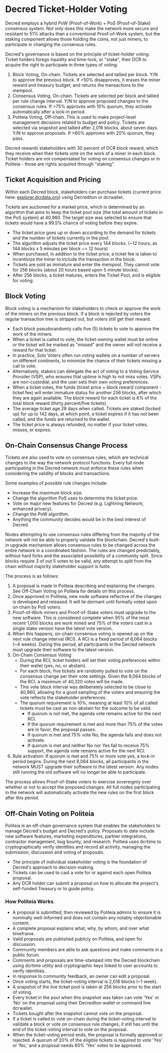 # Decred Ticket-Holder Voting

Decred employs a hybrid PoW (Proof-of-Work) + PoS (Proof-of-Stake) consensus system. Not only does this make the network more secure and resistant to 51% attacks than a conventional Proof-of-Work system, but the staking component allows those holding the coins, not just miners, to participate in changing the consensus rules.

Decred's governance is based on the principle of ticket-holder voting. Ticket holders forego liquidity and time-lock, or "stake", their DCR to acquire the right to participate in three types of voting:

1. Block Voting, On-chain. Tickets are selected and tallied per block. Y/N to approve the previous block. If >50% disapproves, it erases the miner reward and treasury budget, and returns the transactions to the mempool.
2. Consensus Voting, On-chain. Tickets are selected per block and tallied per rule change interval. Y/N to approve proposed changes to the consensus rules. If >75% approves with 10% quorum, they activate automatically after a lock-in period.
3. Politeia Voting, Off-chain. This is used to make project-level management decisions related to budget and policy. Tickets are selected via snapshot and tallied after 2,016 blocks, about seven days. Y/N to approve proposals. If >60% approves with 20% quorum, they pass.

Decred rewards stakeholders with 30 percent of DCR block reward, which they receive when their tickets vote on the work of a miner in each block. Ticket holders are not compensated for voting on consensus changes or in Politeia - those are rights acquired through "staking".

## Ticket Acquisition and Pricing

Within each Decred block, stakeholders can purchase tickets (current price here: [explorer.dcrdata.org](https://explorer.dcrdata.org/)) using Decrediton or dcrwallet.

Tickets are auctioned for a market price, which is determined by an algorithm that aims to keep the ticket pool size (the total amount of tickets in the PoS system) at 40,960. The target size was selected to ensure that tickets would have a 99.5% chance of voting before they expire.

- The ticket price goes up or down according to the demand for tickets and the number of tickets currently in the pool.
- The algorithm adjusts the ticket price every 144 blocks. (~12 hours, as 144 blocks x 5 minutes per block ~= 12 hours)
- When purchased, in addition to the ticket price, a ticket fee is taken to incentivize the miner to include the transaction in the block.
- Tickets are sold as immature and enter the mempool. They cannot vote for 256 blocks (about 20 hours based upon 5 minute blocks).
- After 256 blocks, a ticket matures, enters the Ticket Pool, and is eligible for voting.

## Block Voting

Block voting is a mechanism for stakeholders to check or approve the work of the miners on the previous block. If a block is rejected by voters the regular transaction tree is stripped out, but voters still get their reward.

- Each block pseudorandomly calls five (5) tickets to vote to approve the work of the miners.
- When a ticket is called to vote, the ticket-owning wallet must be online or the ticket will be marked as "missed" and the owner will not receive a reward for that ticket.
- In practice, Solo Voters often run voting wallets on a number of servers on different continents, to minimize the chance of their tickets missing a call to vote.
- Alternatively, stakers can delegate the act of voting to a Voting Service Provider (VSP), who ensures that uptime is high to not miss votes. VSPs are non-custodial, and the user sets their own voting preferences.
- When a ticket votes, the funds (ticket price + block reward component - ticket fee) will enter immature status for another 256 blocks, after which they are again available. The block reward for each ticket is 6% of the total block reward (thirty percent/five tickets).
- The average ticket age 28 days when called. Tickets are staked (locked up) for up to 142 days, at which point, a ticket expires if it has not been called, and the funds are returned to the wallet.
- The ticket price is always refunded, no matter if your ticket votes, misses, or expires.

## On-Chain Consensus Change Process

Tickets are also used to vote on consensus rules, which are technical changes to the way the network protocol functions. Every full node participating in the Decred network must enforce these rules when considering the validity of blocks and transactions.

Some examples of possible rule changes include:

- Increase the maximum block size.
- Change the algorithm PoS uses to determine the ticket price.
- Vote on major new features for Decred (e.g. Lightning Network, enhanced privacy).
- Change the PoW algorithm.
- Anything the community decides would be in the best interest of Decred.

Nodes attempting to use consensus rules differing from the majority of the network will not be able to properly validate the blockchain. Decred's built-in upgrade mechanism allows consensus rules to be changed across the entire network in a coordinated fashion. The rules are changed predictably, without hard forks and the associated possibility of a community split. Since blocks require 3 of out 5 votes to be valid, any attempt to split from the chain without majority stakeholder support is futile.

The process is as follows:

1. A proposal is made in Politeia describing and explaining the changes. See Off-Chain Voting on Politeia for details on this process.
2. Once approved in Politieia, new node software reflective of the changes is developed and released. It will lie dormant until formally voted upon on chain by PoS voters.
3. Proof-of-Work miners and Proof-of-Stake voters must upgrade to the new software. This is considered complete when 95% of the most recent 1,000 blocks are work mined and 75% of the voters cast in a single stake version have the latest vote version.
4. When this happens, on-chain consensus voting is opened up on the next rule change interval (RCI). A RCI is a fixed period of 8,064 blocks (~4 weeks). During this period, all participants in the Decred network must upgrade their software to the latest version.
5. On-Chain Consensus Voting
   - During the RCI, ticket holders will set their voting preferences within their wallet (yes, no, or abstain).
   - For each block, five tickets are randomly pulled to vote on the consensus change per their vote settings. Given the 8,064 blocks of the RCI, a maximum of 40,320 votes will be made.
   - This vote block interval was deliberately selected to be close to 40,960, allowing for a good sampling of the voters and ensuring the vote reflects the stakeholder preferences.
   - The quorum requirement is 10%, meaning at least 10% of all called tickets must be cast as non-abstain for the outcome to be valid.
     * If quorum is not met, the agenda vote remains active for the next RCI.
     * If the quorum requirement is met and more than 75% of the votes are in favor, the proposal passes.
     * If quorum is met and 75% vote No, the agenda fails and does not activate.
     * If quorum is met and neither No nor Yes fail to receive 75% support, the agenda vote remains active for the next RCI.
6. Rule activation: If quorum is met and 75% or more vote yes, a lock-in period begins. During the next 8,064 blocks, all participants in the network MUST upgrade their software to the latest version. Any nodes still running the old software will no longer be able to participate.

The process allows Proof-of-Stake voters to exercise sovereignty over whether or not to accept the proposed changes. All full nodes participating in the network will automatically activate the new rules on the first block after this period.

## Off-Chain Voting on Politeia

Politeia is an off-chain governance system that enables the stakeholders to manage Decred's budget and Decred's policy. Proposals to date include new software features, marketing expenditures, partner integrations, contractor management, bug bounty, and research. Politeia uses dcrtime to cryptographically verify identities and record all activity, managing the submission, discussion and voting of proposals.

- The principle of individual stakeholder voting is the foundation of Decred's approach to decision-making.
- Tickets can be used to cast a vote for or against each open Politeia proposal.
- Any DCR holder can submit a proposal on how to allocate the project's self-funded Treasury or to guide policy.

### How Politeia Works

- A proposal is submitted, then reviewed by Politeia admins to ensure it is nominally well-informed and does not contain any notably objectionable content.
- A complete proposal explains what, why, by whom, and over what timeframe.
- Valid proposals are published publicly on Politeia, and open for discussion.
- Community members are able to ask questions and make comments in a public forum.
- Comments and proposals are time-stamped into the Decred blockchain using dcrtime utility and cryptographic keys linked to user accounts to verify identities.
- In response to community feedback, an owner can edit a proposal.
- Once voting starts, the ticket-voting interval is 2,016 blocks (~1 week).
- A snapshot of the live ticket pool is taken at 256 blocks prior to the start of voting.
- Every ticket in the pool when this snapshot was taken can vote 'Yes' or 'No' on the proposal using their Decrediton wallet or command line dcrwallet.
- Tickets bought after the snapshot cannot vote on the proposal.
- If a ticket is called to vote on-chain during the ticket-voting interval to validate a block or vote on consensus rule changes, it still has until the end of the ticket-voting interval to vote on the proposal.
- When the ticket-voting period ends, the proposal is formally approved or rejected. A quorum of 20% of the eligible tickets is required to vote 'Yes' or 'No,' and a proposal needs 60% 'Yes' votes to be approved.

